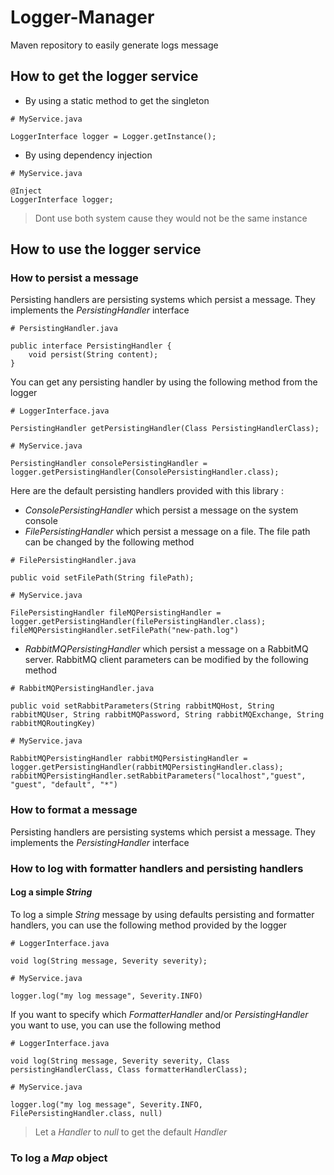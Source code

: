 # Logger-Manager
Maven repository to easily generate logs message

## How to get the logger service
- By using a static method to get the singleton
```
# MyService.java

LoggerInterface logger = Logger.getInstance();
```
- By using dependency injection
```
# MyService.java

@Inject
LoggerInterface logger;
```
> Dont use both system cause they would not be the same instance
## How to use the logger service
### How to persist a message
Persisting handlers are persisting systems which persist a message.
They implements the *PersistingHandler* interface
```
# PersistingHandler.java

public interface PersistingHandler {
    void persist(String content);
}
```
You can get any persisting handler by using the following method from the logger
```
# LoggerInterface.java

PersistingHandler getPersistingHandler(Class PersistingHandlerClass);
```
```
# MyService.java

PersistingHandler consolePersistingHandler = logger.getPersistingHandler(ConsolePersistingHandler.class);
```
Here are the default persisting handlers provided with this library :
- *ConsolePersistingHandler* which persist a message on the system console
- *FilePersistingHandler* which persist a message on a file.
The file path can be changed by the following method
```
# FilePersistingHandler.java

public void setFilePath(String filePath);
```
```
# MyService.java

FilePersistingHandler fileMQPersistingHandler = logger.getPersistingHandler(filePersistingHandler.class);
fileMQPersistingHandler.setFilePath("new-path.log")
```
- *RabbitMQPersistingHandler* which persist a message on a RabbitMQ server.
RabbitMQ client parameters can be modified by the following method
```
# RabbitMQPersistingHandler.java

public void setRabbitParameters(String rabbitMQHost, String rabbitMQUser, String rabbitMQPassword, String rabbitMQExchange, String rabbitMQRoutingKey)
```
```
# MyService.java

RabbitMQPersistingHandler rabbitMQPersistingHandler = logger.getPersistingHandler(rabbitMQPersistingHandler.class);
rabbitMQPersistingHandler.setRabbitParameters("localhost","guest", "guest", "default", "*")
```
### How to format a message
Persisting handlers are persisting systems which persist a message.
They implements the *PersistingHandler* interface
### How to log with formatter handlers and persisting handlers
#### Log a simple *String*
To log a simple *String* message by using defaults persisting and formatter handlers, you can use the following method provided by the logger
```
# LoggerInterface.java

void log(String message, Severity severity);
```
```
# MyService.java

logger.log("my log message", Severity.INFO)
```
If you want to specify which *FormatterHandler* and/or *PersistingHandler* you want to use, you can use the following method
```
# LoggerInterface.java

void log(String message, Severity severity, Class persistingHandlerClass, Class formatterHandlerClass);
```
```
# MyService.java

logger.log("my log message", Severity.INFO, FilePersistingHandler.class, null)
```
> Let a *Handler* to *null* to get the default *Handler*
### To log a *Map* object